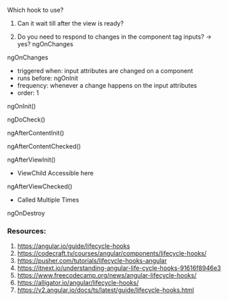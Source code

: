 Which hook to use?


1. Can it wait till after the view is ready?

1. Do you need to respond to changes in the component tag inputs?
-> yes? ngOnChanges



ngOnChanges
* triggered when: input attributes are changed on a component
* runs before: ngOnInit
* frequency: whenever a change happens on the input attributes
* order: 1

ngOnInit()

ngDoCheck()

ngAfterContentInit()

ngAfterContentChecked()

ngAfterViewInit()
* ViewChild Accessible here

ngAfterViewChecked()
* Called Multiple Times

ngOnDestroy

### Resources:
1. https://angular.io/guide/lifecycle-hooks
1. https://codecraft.tv/courses/angular/components/lifecycle-hooks/
1. https://pusher.com/tutorials/lifecycle-hooks-angular
1. https://itnext.io/understanding-angular-life-cycle-hooks-91616f8946e3
1. https://www.freecodecamp.org/news/angular-lifecycle-hooks/
1. https://alligator.io/angular/lifecycle-hooks/
1. https://v2.angular.io/docs/ts/latest/guide/lifecycle-hooks.html
